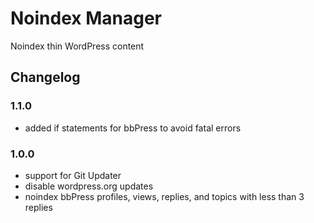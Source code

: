 # Noindex Manager

Noindex thin WordPress content

## Changelog

### 1.1.0
- added if statements for bbPress to avoid fatal errors

### 1.0.0
- support for Git Updater
- disable wordpress.org updates
- noindex bbPress profiles, views, replies, and topics with less than 3 replies
